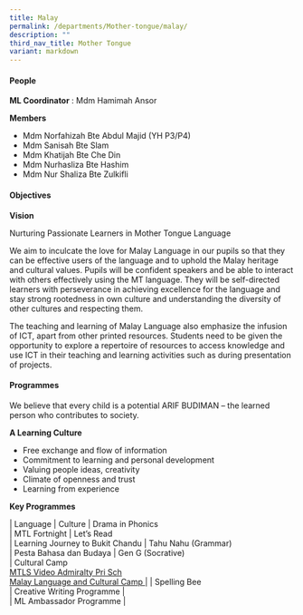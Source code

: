 ```yaml
---
title: Malay
permalink: /departments/Mother-tongue/malay/
description: ""
third_nav_title: Mother Tongue
variant: markdown
---
```

#### People

**ML Coordinator**  :  Mdm Hamimah Ansor

**Members**

* Mdm Norfahizah Bte Abdul Majid (YH P3/P4)
* Mdm Sanisah Bte Slam
* Mdm Khatijah Bte Che Din
* Mdm Nurhasliza Bte Hashim
* Mdm Nur Shaliza Bte Zulkifli

#### Objectives

**Vision**

Nurturing Passionate Learners in Mother Tongue Language

We aim to inculcate the love for Malay Language in our pupils so that they can be effective users of the language and to uphold the Malay heritage and cultural values. Pupils will be confident speakers and be able to interact with others effectively using the MT language. They will be self-directed learners with perseverance in achieving excellence for the language and stay strong rootedness in own culture and understanding the diversity of other cultures and respecting them.

The teaching and learning of Malay Language also emphasize the infusion of ICT, apart from other printed resources. Students need to be given the opportunity to explore a repertoire of resources to access knowledge and use ICT in their teaching and learning activities such as during presentation of projects.

#### Programmes

We believe that every child is a potential ARIF BUDIMAN – the learned person who contributes to society.

**A Learning Culture**

- Free exchange and flow of information
- Commitment to learning and personal development
- Valuing people ideas, creativity
- Climate of openness and trust
- Learning from experience

**Key Programmes**

| Language                   | Culture            | Drama in Phonics           
| MTL Fortnight 
| Let’s Read  
| Learning Journey to Bukit Chandu
| Tahu Nahu (Grammar)        
| Pesta Bahasa dan Budaya 
| Gen G (Socrative)         
| Cultural Camp <br> [MTLS Video Admiralty Pri Sch](https://drive.google.com/file/d/1y25fSU9YtRjKvUGklxtXnES1hbhUZ7g3/view) <br>[Malay Language and Cultural Camp ](/files/MTLS.pdf) |
| Spelling Bee    
| Creative Writing Programme |  
| ML Ambassador Programme    |   